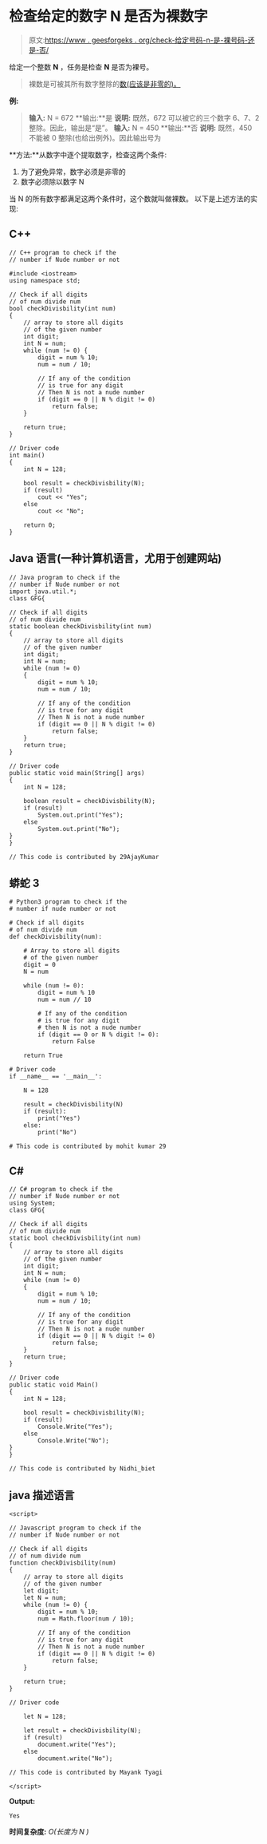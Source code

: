 # 检查给定的数字 N 是否为裸数字

> 原文:[https://www . geesforgeks . org/check-给定号码-n-是-裸号码-还是-否/](https://www.geeksforgeeks.org/check-whether-a-given-number-n-is-a-nude-number-or-not/)

给定一个整数 **N** ，任务是检查 **N** 是否为裸号。

> 裸数是可被其所有数字整除的[数(应该是非零的)。](https://www.geeksforgeeks.org/check-digits-number-divide/)

**例:**

> **输入:** N = 672
> **输出:**是
> **说明:**
> 既然，672 可以被它的三个数字 6、7、2 整除。因此，输出是“是”。
> **输入:** N = 450
> **输出:**否
> **说明:**
> 既然，450 不能被 0 整除(也给出例外)。因此输出号为

**方法:**从数字中逐个提取数字，检查这两个条件:

1.  为了避免异常，数字必须是非零的
2.  数字必须除以数字 N

当 N 的所有数字都满足这两个条件时，这个数就叫做裸数。
以下是上述方法的实现:

## C++

```
// C++ program to check if the
// number if Nude number or not

#include <iostream>
using namespace std;

// Check if all digits
// of num divide num
bool checkDivisbility(int num)
{
    // array to store all digits
    // of the given number
    int digit;
    int N = num;
    while (num != 0) {
        digit = num % 10;
        num = num / 10;

        // If any of the condition
        // is true for any digit
        // Then N is not a nude number
        if (digit == 0 || N % digit != 0)
            return false;
    }

    return true;
}

// Driver code
int main()
{
    int N = 128;

    bool result = checkDivisbility(N);
    if (result)
        cout << "Yes";
    else
        cout << "No";

    return 0;
}
```

## Java 语言(一种计算机语言，尤用于创建网站)

```
// Java program to check if the
// number if Nude number or not
import java.util.*;
class GFG{

// Check if all digits
// of num divide num
static boolean checkDivisbility(int num)
{
    // array to store all digits
    // of the given number
    int digit;
    int N = num;
    while (num != 0)
    {
        digit = num % 10;
        num = num / 10;

        // If any of the condition
        // is true for any digit
        // Then N is not a nude number
        if (digit == 0 || N % digit != 0)
            return false;
    }
    return true;
}

// Driver code
public static void main(String[] args)
{
    int N = 128;

    boolean result = checkDivisbility(N);
    if (result)
        System.out.print("Yes");
    else
        System.out.print("No");
}
}

// This code is contributed by 29AjayKumar
```

## 蟒蛇 3

```
# Python3 program to check if the
# number if nude number or not

# Check if all digits
# of num divide num
def checkDivisbility(num):

    # Array to store all digits
    # of the given number
    digit = 0
    N = num

    while (num != 0):
        digit = num % 10
        num = num // 10

        # If any of the condition
        # is true for any digit
        # then N is not a nude number
        if (digit == 0 or N % digit != 0):
            return False

    return True

# Driver code
if __name__ == '__main__':

    N = 128

    result = checkDivisbility(N)
    if (result):
        print("Yes")
    else:
        print("No")

# This code is contributed by mohit kumar 29
```

## C#

```
// C# program to check if the
// number if Nude number or not
using System;
class GFG{

// Check if all digits
// of num divide num
static bool checkDivisbility(int num)
{
    // array to store all digits
    // of the given number
    int digit;
    int N = num;
    while (num != 0)
    {
        digit = num % 10;
        num = num / 10;

        // If any of the condition
        // is true for any digit
        // Then N is not a nude number
        if (digit == 0 || N % digit != 0)
            return false;
    }
    return true;
}

// Driver code
public static void Main()
{
    int N = 128;

    bool result = checkDivisbility(N);
    if (result)
        Console.Write("Yes");
    else
        Console.Write("No");
}
}

// This code is contributed by Nidhi_biet
```

## java 描述语言

```
<script>

// Javascript program to check if the
// number if Nude number or not

// Check if all digits
// of num divide num
function checkDivisbility(num)
{
    // array to store all digits
    // of the given number
    let digit;
    let N = num;
    while (num != 0) {
        digit = num % 10;
        num = Math.floor(num / 10);

        // If any of the condition
        // is true for any digit
        // Then N is not a nude number
        if (digit == 0 || N % digit != 0)
            return false;
    }

    return true;
}

// Driver code

    let N = 128;

    let result = checkDivisbility(N);
    if (result)
        document.write("Yes");
    else
        document.write("No");

// This code is contributed by Mayank Tyagi

</script>
```

**Output:** 

```
Yes
```

**时间复杂度:** *O(长度为 N )*